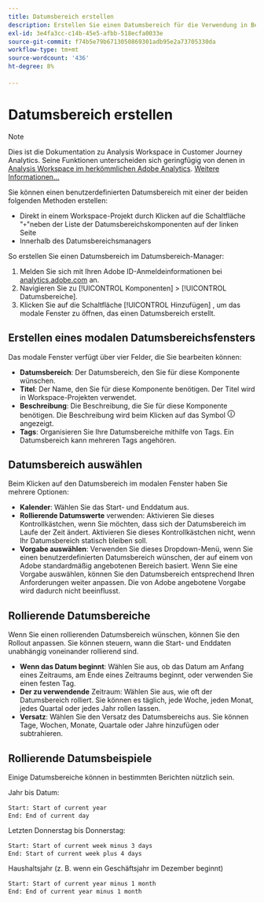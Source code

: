 ```yaml
---
title: Datumsbereich erstellen
description: Erstellen Sie einen Datumsbereich für die Verwendung in Berichten.
exl-id: 3e4fa3cc-c14b-45e5-afbb-518ecfa0033e
source-git-commit: f74b5e79b6713050869301adb95e2a73705330da
workflow-type: tm+mt
source-wordcount: '436'
ht-degree: 8%

---
```


# Datumsbereich erstellen

>[!NOTE]
>
>Dies ist die Dokumentation zu Analysis Workspace in Customer Journey Analytics. Seine Funktionen unterscheiden sich geringfügig von denen in [Analysis Workspace im herkömmlichen Adobe Analytics](https://experienceleague.adobe.com/docs/analytics/analyze/analysis-workspace/home.html). [Weitere Informationen...](/help/getting-started/cja-aa.md)

Sie können einen benutzerdefinierten Datumsbereich mit einer der beiden folgenden Methoden erstellen:

* Direkt in einem Workspace-Projekt durch Klicken auf die Schaltfläche &quot;`+`&quot;neben der Liste der Datumsbereichskomponenten auf der linken Seite
* Innerhalb des Datumsbereichsmanagers

So erstellen Sie einen Datumsbereich im Datumsbereich-Manager:

1. Melden Sie sich mit Ihren Adobe ID-Anmeldeinformationen bei [analytics.adobe.com](https://analytics.adobe.com) an.
1. Navigieren Sie zu [!UICONTROL Komponenten] > [!UICONTROL Datumsbereiche].
1. Klicken Sie auf die Schaltfläche [!UICONTROL Hinzufügen] , um das modale Fenster zu öffnen, das einen Datumsbereich erstellt.

## Erstellen eines modalen Datumsbereichsfensters

Das modale Fenster verfügt über vier Felder, die Sie bearbeiten können:

* **Datumsbereich**: Der Datumsbereich, den Sie für diese Komponente wünschen.
* **Titel**: Der Name, den Sie für diese Komponente benötigen. Der Titel wird in Workspace-Projekten verwendet.
* **Beschreibung**: Die Beschreibung, die Sie für diese Komponente benötigen. Die Beschreibung wird beim Klicken auf das Symbol ![i](../assets/i.png) angezeigt.
* **Tags**: Organisieren Sie Ihre Datumsbereiche mithilfe von Tags. Ein Datumsbereich kann mehreren Tags angehören.

## Datumsbereich auswählen

Beim Klicken auf den Datumsbereich im modalen Fenster haben Sie mehrere Optionen:

* **Kalender**: Wählen Sie das Start- und Enddatum aus.
* **Rollierende Datumswerte** verwenden: Aktivieren Sie dieses Kontrollkästchen, wenn Sie möchten, dass sich der Datumsbereich im Laufe der Zeit ändert. Aktivieren Sie dieses Kontrollkästchen nicht, wenn Ihr Datumsbereich statisch bleiben soll.
* **Vorgabe auswählen**: Verwenden Sie dieses Dropdown-Menü, wenn Sie einen benutzerdefinierten Datumsbereich wünschen, der auf einem von Adobe standardmäßig angebotenen Bereich basiert. Wenn Sie eine Vorgabe auswählen, können Sie den Datumsbereich entsprechend Ihren Anforderungen weiter anpassen. Die von Adobe angebotene Vorgabe wird dadurch nicht beeinflusst.

## Rollierende Datumsbereiche

Wenn Sie einen rollierenden Datumsbereich wünschen, können Sie den Rollout anpassen. Sie können steuern, wann die Start- und Enddaten unabhängig voneinander rollierend sind.

* **Wenn das Datum beginnt**: Wählen Sie aus, ob das Datum am Anfang eines Zeitraums, am Ende eines Zeitraums beginnt, oder verwenden Sie einen festen Tag.
* **Der zu verwendende** Zeitraum: Wählen Sie aus, wie oft der Datumsbereich rolliert. Sie können es täglich, jede Woche, jeden Monat, jedes Quartal oder jedes Jahr rollen lassen.
* **Versatz**: Wählen Sie den Versatz des Datumsbereichs aus. Sie können Tage, Wochen, Monate, Quartale oder Jahre hinzufügen oder subtrahieren.

## Rollierende Datumsbeispiele

Einige Datumsbereiche können in bestimmten Berichten nützlich sein.

Jahr bis Datum:

```text
Start: Start of current year
End: End of current day
```

Letzten Donnerstag bis Donnerstag:

```text
Start: Start of current week minus 3 days
End: Start of current week plus 4 days
```

Haushaltsjahr (z. B. wenn ein Geschäftsjahr im Dezember beginnt)

```text
Start: Start of current year minus 1 month
End: End of current year minus 1 month
```
